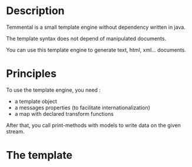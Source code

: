 [logo]: http://temmental.sourceforge.net/logo.jpg "The ~$adjective~ template engine!"

# Description

Temmental is a small template engine without dependency written in java.

The template syntax does not depend of manipulated documents.

You can use this template engine to generate text, html, xml... documents.

# Principles

To use the template engine, you need :
- a template object
- a messages properties (to facilitate internationalization)
- a map with declared transform functions

After that, you call print-methods with models to write data on the given stream.

# The template







